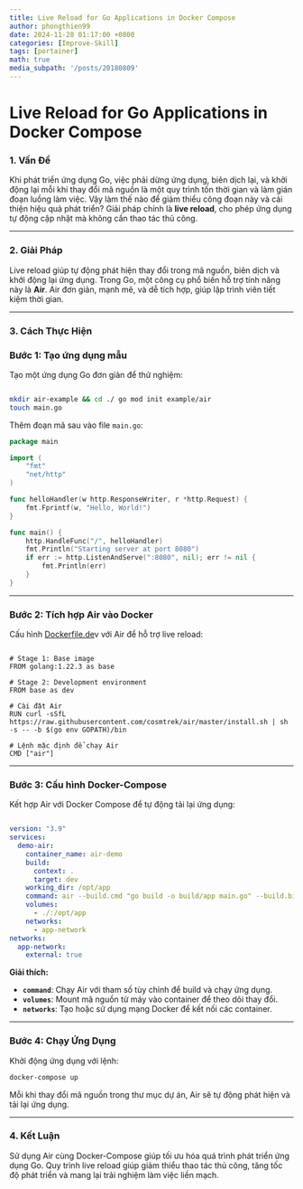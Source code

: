```yaml
---
title: Live Reload for Go Applications in Docker Compose
author: phongthien99
date: 2024-11-28 01:17:00 +0800
categories: [Improve-Skill]
tags: [portainer]
math: true
media_subpath: '/posts/20180809'
---
```

# Live Reload for Go Applications in Docker Compose

### **1. Vấn Đề**

Khi phát triển ứng dụng Go, việc phải dừng ứng dụng, biên dịch lại, và khởi động lại mỗi khi thay đổi mã nguồn là một quy trình tốn thời gian và làm gián đoạn luồng làm việc. Vậy làm thế nào để giảm thiểu công đoạn này và cải thiện hiệu quả phát triển? Giải pháp chính là **live reload**, cho phép ứng dụng tự động cập nhật mà không cần thao tác thủ công.

---

### **2. Giải Pháp**

Live reload giúp tự động phát hiện thay đổi trong mã nguồn, biên dịch và khởi động lại ứng dụng. Trong Go, một công cụ phổ biến hỗ trợ tính năng này là **Air**. Air đơn giản, mạnh mẽ, và dễ tích hợp, giúp lập trình viên tiết kiệm thời gian.

---

### **3. Cách Thực Hiện**

### **Bước 1: Tạo ứng dụng mẫu**

Tạo một ứng dụng Go đơn giản để thử nghiệm:

```bash

mkdir air-example && cd ./ go mod init example/air
touch main.go

```

Thêm đoạn mã sau vào file `main.go`:

```go
package main

import (
	"fmt"
	"net/http"
)

func helloHandler(w http.ResponseWriter, r *http.Request) {
	fmt.Fprintf(w, "Hello, World!")
}

func main() {
	http.HandleFunc("/", helloHandler)
	fmt.Println("Starting server at port 8080")
	if err := http.ListenAndServe(":8080", nil); err != nil {
		fmt.Println(err)
	}
}

```

---

### **Bước 2: Tích hợp Air vào Docker**

Cấu hình [Dockerfile.de](http://Dockerfile.dev)v với Air để hỗ trợ live reload:

```

# Stage 1: Base image
FROM golang:1.22.3 as base

# Stage 2: Development environment
FROM base as dev

# Cài đặt Air
RUN curl -sSfL https://raw.githubusercontent.com/cosmtrek/air/master/install.sh | sh -s -- -b $(go env GOPATH)/bin

# Lệnh mặc định để chạy Air
CMD ["air"]

```

---

### **Bước 3: Cấu hình Docker-Compose**

Kết hợp Air với Docker Compose để tự động tải lại ứng dụng:

```yaml

version: "3.9"
services:
  demo-air:
    container_name: air-demo
    build:
      context: .
      target: dev
    working_dir: /opt/app
    command: air --build.cmd "go build -o build/app main.go" --build.bin "build/app"
    volumes:
      - ./:/opt/app
    networks:
      - app-network
networks:
  app-network:
    external: true

```

**Giải thích:**

- **`command`**: Chạy Air với tham số tùy chỉnh để build và chạy ứng dụng.
- **`volumes`**: Mount mã nguồn từ máy vào container để theo dõi thay đổi.
- **`networks`**: Tạo hoặc sử dụng mạng Docker để kết nối các container.

---

### **Bước 4: Chạy Ứng Dụng**

Khởi động ứng dụng với lệnh:

```bash
docker-compose up

```

Mỗi khi thay đổi mã nguồn trong thư mục dự án, Air sẽ tự động phát hiện và tải lại ứng dụng.

---

### **4. Kết Luận**

Sử dụng Air cùng Docker-Compose giúp tối ưu hóa quá trình phát triển ứng dụng Go. Quy trình live reload giúp giảm thiểu thao tác thủ công, tăng tốc độ phát triển và mang lại trải nghiệm làm việc liền mạch.